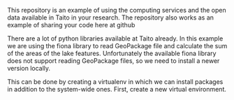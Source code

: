 This repository is an example of using the computing services and the 
open data available in Taito in your research. The repository also works
as an example of sharing your code here at github

There are a lot of python libraries available at Taito already. In this
example we are using the fiona library to read GeoPackage file and calculate
the sum of the areas of the lake features. Unfortunately the available fiona
library does not support reading GeoPackage files, so we need to install a
newer version locally.

This can be done by creating a virtualenv in which we can install packages in
addition to the system-wide ones. First, create a new virtual environment.
